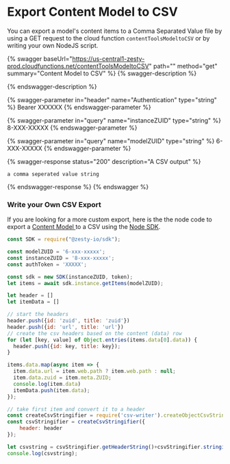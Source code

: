 # Export Content Model to CSV

You can export a model's content items to a Comma Separated Value file by using a GET request to the  cloud function  `contentToolsModeltoCSV` or by writing your own NodeJS script.

{% swagger baseUrl="https://us-central1-zesty-prod.cloudfunctions.net/contentToolsModeltoCSV" path="" method="get" summary="Content Model to CSV" %}
{% swagger-description %}

{% endswagger-description %}

{% swagger-parameter in="header" name="Authentication" type="string" %}
Bearer XXXXXX
{% endswagger-parameter %}

{% swagger-parameter in="query" name="instanceZUID" type="string" %}
8-XXX-XXXXX
{% endswagger-parameter %}

{% swagger-parameter in="query" name="modelZUID" type="string" %}
6-XXX-XXXXX
{% endswagger-parameter %}

{% swagger-response status="200" description="A CSV output" %}
```
a comma seperated value string    
```
{% endswagger-response %}
{% endswagger %}

### Write your Own CSV Export

If you are looking for a more custom export, here is the the node code to export a [Content Model ](../../services/manager-ui/schema/content-models.md)to a CSV using the [Node SDK](../node-sdk/).

```javascript
const SDK = require("@zesty-io/sdk");

const modelZUID = '6-xxx-xxxxx';
const instanceZUID = '8-xxx-xxxxx';  
const authToken = 'XXXXX';

const sdk = new SDK(instanceZUID, token);  
let items = await sdk.instance.getItems(modelZUID);

let header = []
let itemData = []

// start the headers
header.push({id: 'zuid', title: 'zuid'})
header.push({id: 'url', title: 'url'})
// create the csv headers based on the content (data) row
for (let [key, value] of Object.entries(items.data[0].data)) {
  header.push({id: key, title: key});
}

items.data.map(async item => {
  item.data.url = item.web.path ? item.web.path : null;
  item.data.zuid = item.meta.ZUID;
  console.log(item.data)
  itemData.push(item.data);
});

// take first item and convert it to a header
const createCsvStringifier = require('csv-writer').createObjectCsvStringifier;
const csvStringifier = createCsvStringifier({
    header: header
});

let csvstring = csvStringifier.getHeaderString()+csvStringifier.stringifyRecords(itemData);
console.log(csvstring);
```
